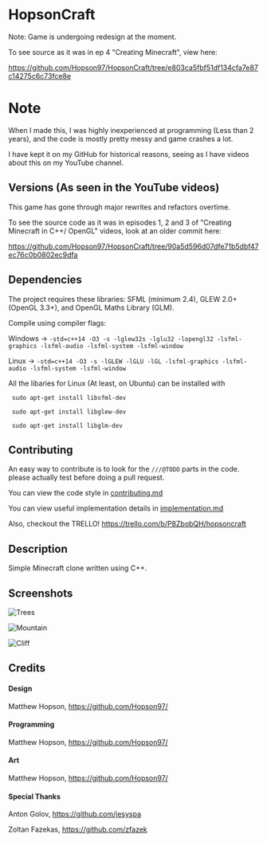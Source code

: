 # HopsonCraft

Note: Game is undergoing redesign at the moment.

To see source as it was in ep 4 "Creating Minecraft", view here:

https://github.com/Hopson97/HopsonCraft/tree/e803ca5fbf51df134cfa7e87c14275c6c73fce8e

# Note

When I made this, I was highly inexperienced at programming (Less than 2 years), and the code is mostly pretty messy and game crashes a lot. 

I have kept it on my GitHub for historical reasons, seeing as I have videos about this on my YouTube channel.


## Versions (As seen in the YouTube videos)

This game has gone through major rewrites and refactors overtime.

To see the source code as it was in episodes 1, 2 and 3 of "Creating Minecraft in C++/ OpenGL" videos, look at an older commit here:

https://github.com/Hopson97/HopsonCraft/tree/90a5d596d07dfe71b5dbf47ec76c0b0802ec9dfa


## Dependencies
The project requires these libraries: SFML (minimum 2.4), GLEW 2.0+ (OpenGL 3.3+), and OpenGL Maths Library (GLM).

Compile using compiler flags:

Windows -> ``-std=c++14 -O3 -s -lglew32s -lglu32 -lopengl32 -lsfml-graphics -lsfml-audio -lsfml-system -lsfml-window``

Linux -> ``-std=c++14 -O3 -s -lGLEW -lGLU -lGL -lsfml-graphics -lsfml-audio -lsfml-system -lsfml-window``


All the libaries for Linux (At least, on Ubuntu) can be installed with


`` sudo apt-get install libsfml-dev``

`` sudo apt-get install libglew-dev``

`` sudo apt-get install libglm-dev``



## Contributing
An easy way to contribute is to look for the ``///@TODO`` parts in the code. please actually test before doing a pull request.

You can view the code style in [contributing.md](https://github.com/Hopson97/HopsonCraft/blob/master/CODESTYLE.md)

You can view useful implementation details in [implementation.md](https://github.com/Hopson97/HopsonCraft/blob/master/IMPLEMENTATION.md)

Also, checkout the TRELLO! https://trello.com/b/P8ZbobQH/hopsoncraft


## Description
Simple Minecraft clone written using C++.

## Screenshots
![Trees](http://i.imgur.com/4yvLWQE.png "Trees")

![Mountain](http://i.imgur.com/4FKz3it.png "Mountain")

![Cliff](http://i.imgur.com/PGaiYCB.png "Cliff")


## Credits

#### Design
Matthew Hopson, https://github.com/Hopson97/

#### Programming
Matthew Hopson, https://github.com/Hopson97/

#### Art
Matthew Hopson, https://github.com/Hopson97/


#### Special Thanks
Anton Golov, https://github.com/jesyspa

Zoltan Fazekas, https://github.com/zfazek
